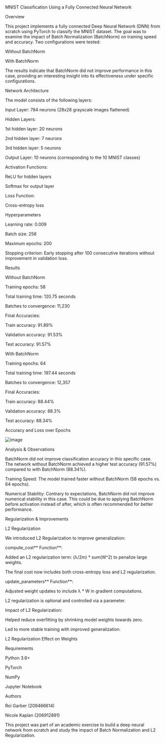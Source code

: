 MNIST Classification Using a Fully Connected Neural Network

Overview

This project implements a fully connected Deep Neural Network (DNN) from scratch using PyTorch to classify the MNIST dataset. The goal was to examine the impact of Batch Normalization (BatchNorm) on training speed and accuracy. Two configurations were tested:

Without BatchNorm

With BatchNorm

The results indicate that BatchNorm did not improve performance in this case, providing an interesting insight into its effectiveness under specific configurations.

Network Architecture

The model consists of the following layers:

Input Layer: 784 neurons (28x28 grayscale images flattened)

Hidden Layers:

1st hidden layer: 20 neurons

2nd hidden layer: 7 neurons

3rd hidden layer: 5 neurons

Output Layer: 10 neurons (corresponding to the 10 MNIST classes)

Activation Functions:

ReLU for hidden layers

Softmax for output layer

Loss Function:

Cross-entropy loss

Hyperparameters

Learning rate: 0.009

Batch size: 256

Maximum epochs: 200

Stopping criterion: Early stopping after 100 consecutive iterations without improvement in validation loss.

Results

Without BatchNorm

Training epochs: 58

Total training time: 120.75 seconds

Batches to convergence: 11,230

Final Accuracies:

Train accuracy: 91.89%

Validation accuracy: 91.53%

Test accuracy: 91.57%

With BatchNorm

Training epochs: 64

Total training time: 197.44 seconds

Batches to convergence: 12,357

Final Accuracies:

Train accuracy: 88.44%

Validation accuracy: 88.3%

Test accuracy: 88.34%

Accuracy and Loss over Epochs

![image](https://github.com/user-attachments/assets/fc519fe9-cea5-4ab1-bba6-4ae2b4f94464)


Analysis & Observations

BatchNorm did not improve classification accuracy in this specific case. The network without BatchNorm achieved a higher test accuracy (91.57%) compared to with BatchNorm (88.34%).

Training Speed: The model trained faster without BatchNorm (58 epochs vs. 64 epochs).

Numerical Stability: Contrary to expectations, BatchNorm did not improve numerical stability in this case. This could be due to applying BatchNorm before activation instead of after, which is often recommended for better performance.

Regularization & Improvements

L2 Regularization

We introduced L2 Regularization to improve generalization:

compute_cost** Function**:

Added an L2 regularization term: (λ/2m) * sum(W^2) to penalize large weights.

The final cost now includes both cross-entropy loss and L2 regularization.

update_parameters** Function**:

Adjusted weight updates to include λ * W in gradient computations.

L2 regularization is optional and controlled via a parameter.

Impact of L2 Regularization:

Helped reduce overfitting by shrinking model weights towards zero.

Led to more stable training with improved generalization.

L2 Regularization Effect on Weights



Requirements

Python 3.8+

PyTorch

NumPy

Jupyter Notebook

Authors

Roi Garber (209466614)

Nicole Kaplan (206912891)

This project was part of an academic exercise to build a deep neural network from scratch and study the impact of Batch Normalization and L2 Regularization.

